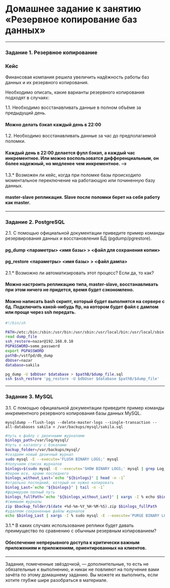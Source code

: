 # Домашнее задание к занятию «Резервное копирование баз данных»

---

### Задание 1. Резервное копирование

### Кейс
Финансовая компания решила увеличить надёжность работы баз данных и их резервного копирования. 

Необходимо описать, какие варианты резервного копирования подходят в случаях: 

1.1. Необходимо восстанавливать данные в полном объёме за предыдущий день.
#### Можно делать бэкап каждый день в 22:00

1.2. Необходимо восстанавливать данные за час до предполагаемой поломки.
#### Каждый день в 22:00 делается фулл бэкап, а каждый час инкрементное. Или можно воспользоватся дифференциальным, он более надежный, но медленее чем инкрементное. -->

1.3.* Возможен ли кейс, когда при поломке базы происходило моментальное переключение на работающую или починенную базу данных.
#### master-slave репликация. Slave после поломки берет на себя работу как master.

---

### Задание 2. PostgreSQL

2.1. С помощью официальной документации приведите пример команды резервирования данных и восстановления БД (pgdump/pgrestore).

#### pg_dump <параметры> <имя базы> > <файл для сохранения копии> 

#### pg_restore <параметры> <имя базы> > <файл дампа>

2.1.* Возможно ли автоматизировать этот процесс? Если да, то как?
 
#### Можно настроить репликацию типа, master-slave, восстанавливать при этом ничего не придется, время будет сэкономлено.

#### Можно написать bash скрипт, который будет выполнятся на сервере с бд. Подключить какой-нибудь ftp, на котором будет файл с дампом или проще через ssh передать. 
```bash
#!/bin/sh

PATH=/etc:/bin:/sbin:/usr/bin:/usr/sbin:/usr/local/bin:/usr/local/sbin
read dump_file
ssh_restore=nazar@192.168.0.10
PGPASSWORD=some_password
export PGPASSWORD
pathB=/vstfpd/db_dump
dbUser=nazar
database=sakila

pg_dump -U $dbUser $database > $pathB/$dump_file.sql
ssh $ssh_restore 'pg_restore -U $dbUser $database $pathB/$dump_file'
```

---

### Задание 3. MySQL

3.1. С помощью официальной документации приведите пример команды инкрементного резервного копирования базы данных MySQL. 
```
mysqldump --flush-logs --delete-master-logs --single-transaction --all-databases sakila > /var/backups/mysql/sakila.sql
```
```bash
#путь к файлу с двоичными журналами
binlogs_path=/var/log/mysql/
#путь к каталогу с бэкапами
backup_folder=/var/backups/mysql/
#создаем новый двоичный журнал
sudo mysql -E --execute='FLUSH BINARY LOGS;' mysql
#получаем список журналов
binlogs=$(sudo mysql -E --execute='SHOW BINARY LOGS;' mysql | grep Log_name | sed -e 's/Log_name://g' -e 's/^[[:space:]]*//' -e 's/[[:space:]]*$//')
#берем все, кроме последнего
binlogs_without_Last=`echo "${binlogs}" | head -n -1`
#отдельно последний, который не нужно копировать
binlog_Last=`echo "${binlogs}" | tail -n -1`
#формируем полный путь 
binlogs_fullPath=`echo "${binlogs_without_Last}" | xargs -I % echo $binlogs_path%`
#сжимаем журналы
zip $backup_folder/$(date +%d-%m-%Y_%H-%M-%S).zip $binlogs_fullPath
#удаляем сохраненные файлы журналов
echo $binlog_Last | xargs -I % sudo mysql -E --execute='PURGE BINARY LOGS TO "%";' mysql
```
3.1.* В каких случаях использование реплики будет давать преимущество по сравнению с обычным резервным копированием?

#### Обеспечение непрерывного доступа к критически важным приложениям и приложениям, ориентированных на клиентов.

---

Задания, помеченные звёздочкой, — дополнительные, то есть не обязательные к выполнению, и никак не повлияют на получение вами зачёта по этому домашнему заданию. Вы можете их выполнить, если хотите глубже шире разобраться в материале.
